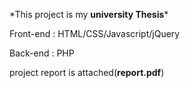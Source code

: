 <p>*This project is my <b>university Thesis</b>*</p>
<p>Front-end : HTML/CSS/Javascript/jQuery</p>
<p>Back-end  : PHP</p>
<p>project report is attached(<b>report.pdf</b>)</p>
